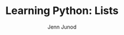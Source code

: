 ---
title: "Learning Python: Lists"
pubDate: August 29 2024 14:25
author: "Jenn Junod"
tags:
  - Python
imgUrl: '../../assets/BlogGraphics/20240822.png'
description: Finishing Booleans and Conditionals. 
layout: '../../layouts/BlogPost.astro'
embed: ''
---